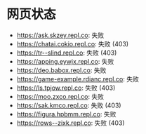 # 网页状态
- https://ask.skzey.repl.co: 失败
- https://chatai.cokio.repl.co: 失败 (403)
- https://tr--slind.repl.co: 失败 (403)
- https://apping.eywjx.repl.co: 失败
- https://deo.babox.repl.co: 失败
- https://game-example.rdianc.repl.co: 失败
- https://ls.tpjow.repl.co: 失败 (403)
- https://moo.zxco.repl.co: 失败
- https://sak.kmco.repl.co: 失败 (403)
- https://figura.hpbmm.repl.co: 失败
- https://rows--zixk.repl.co: 失败 (403)

